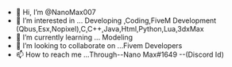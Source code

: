 - 👋 Hi, I’m @NanoMax007
- 👀 I’m interested in ... Developing ,Coding,FiveM Development (Qbus,Esx,Nopixel),C,C++,Java,Html,Python,Lua,3dxMax
- 🌱 I’m currently learning ... Modeling
- 💞️ I’m looking to collaborate on ...Fivem Developers 
- 📫 How to reach me ...Through--Nano Max#1649 --(Discord Id)

<!---
NanoMax007/NanoMax007 is a ✨ special ✨ repository because its `README.md` (this file) appears on your GitHub profile.
You can click the Preview link to take a look at your changes.
--->
